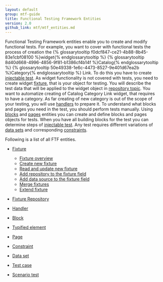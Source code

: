 ```yaml
---
layout: default
group: mtf-guide
title: Functional Testing Framework Entities
version: 2.0
github_link: mtf/mtf_entities.md
---
```

Functional Testing Framework entities enable you to create and modify functional tests. 
For example, you want to cover with functional tests the process of creation the {% glossarytooltip f0dcf847-ce21-4b88-8b45-83e1cbf08100 %}widget{% endglossarytooltip %} {% glossarytooltip 8d40d668-4996-4856-9f81-b1386cf4b14f %}Catalog{% endglossarytooltip %} {% glossarytooltip 50e49338-1e6c-4473-8527-9e401d67ea2b %}Category{% endglossarytooltip %} Link.
To do this you have to create <a href="{{page.baseurl}}mtf/mtf_entities/mtf_testcase.html">injectable test</a>. As widget functionality is not covered with tests, you need to create widget <a href="{{page.baseurl}}/mtf/mtf_entities/mtf_fixture.html">fixture</a>, that is your object for testing. You will describe the test data that will be applied to the widget object in <a href="{{page.baseurl}}mtf/mtf_entities/mtf_fixture-repo.html">repository topic</a>. You want to automatize creating of Catalog Category Link widget, that requires to have a category. As far creating of new category is out of the scope of your testing, you will use <a href="{{page.baseurl}}mtf/mtf_entities/mtf_handler.html">handlers</a> to prepare it. To understand what blocks and pages you need in the test, you should perform tests manually. Using <a href="{{page.baseurl}}mtf/mtf_entities/mtf_block.html">blocks</a> and <a href="{{page.baseurl}}mtf/mtf_entities/mtf_page.html">pages</a> entities you can create and define blocks and pages objects for tests. When you have all building blocks for the test you can determine steps of <a href="{{page.baseurl}}mtf/mtf_entities/mtf_testcase.html">injectable test</a>. Any test requires different variations of <a href="{{page.baseurl}}mtf/mtf_entities/mtf_dataset.html">data sets</a> and corresponding <a href="{{page.baseurl}}mtf/mtf_entities/mtf_constraint.html">constraints</a>. 

Following is a list of all FTF entities.

- <a href="{{page.baseurl}}mtf/mtf_entities/mtf_fixture.html">Fixture</a>
  - <a href="{{page.baseurl}}mtf/mtf_entities/mtf_fixture.html">Fixture overview</a>
  - <a href="{{page.baseurl}}mtf/mtf_entities/mtf_fixture.html#mtf_fixture_create">Create new fixture</a>
  - <a href="{{page.baseurl}}mtf/mtf_entities/mtf_fixture.html#mtf_fixture_read">Read and update new fixture</a>
  - <a href="{{page.baseurl}}mtf/mtf_entities/mtf_fixture.html#mtf_fixture_repositoy">Add repository to the fixture field</a>
  - <a href="{{page.baseurl}}mtf/mtf_entities/mtf_fixture.html#mtf_fixture_source">Add data source to the fixture field</a>
  - <a href="{{page.baseurl}}mtf/mtf_entities/mtf_fixture.html#mtf_fixture_merge">Merge fixtures</a>
  - <a href="{{page.baseurl}}mtf/mtf_entities/mtf_fixture.html#mtf_fixture_extend">Extend fixture</a>
  
  
- <a href="{{page.baseurl}}mtf/mtf_entities/mtf_fixture-repo.html">Fixture Repository</a>

- <a href="{{page.baseurl}}mtf/mtf_entities/mtf_handler.html">Handler</a>

- <a href="{{page.baseurl}}mtf/mtf_entities/mtf_block.html">Block</a>

- <a href="{{page.baseurl}}mtf/mtf_entities/mtf_typified-element.html">Typified element</a>

- <a href="{{page.baseurl}}mtf/mtf_entities/mtf_page.html">Page</a>

- <a href="{{page.baseurl}}mtf/mtf_entities/mtf_constraint.html">Constraint</a>

- <a href="{{page.baseurl}}mtf/mtf_entities/mtf_dataset.html">Data set</a>

- <a href="{{page.baseurl}}mtf/mtf_entities/mtf_testcase.html">Test case</a>

- <a href="{{page.baseurl}}mtf/mtf_entities/mtf_scenariotest.html">Scenario test</a>


